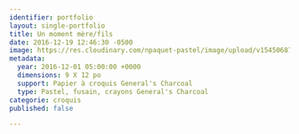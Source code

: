 ```yaml
---
identifier: portfolio
layout: single-portfolio
title: Un moment mère/fils
date: 2016-12-19 12:46:30 -0500
image: https://res.cloudinary.com/npaquet-pastel/image/upload/v1545068798/M%C3%A8refils-balan%C3%A7oire-croquis-fusain-2016.jpg
metadata:
  year: 2016-12-01 05:00:00 +0000
  dimensions: 9 X 12 po
  support: Papier à croquis General's Charcoal
  type: Pastel, fusain, crayons General's Charcoal
categorie: croquis
published: false

---
```

